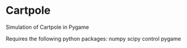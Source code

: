 # Cartpole
Simulation of Cartpole in Pygame

Requires the following python packages:
numpy
scipy
control
pygame
